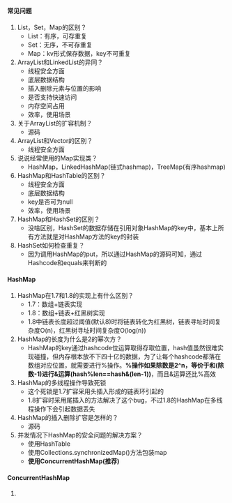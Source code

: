 #### 常见问题

1. List，Set，Map的区别？
   - List：有序，可存重复
   - Set：无序，不可存重复
   - Map：kv形式保存数据，key不可重复
2. ArrayList和LinkedList的异同？
   - 线程安全方面
   - 底层数据结构
   - 插入删除元素与位置的影响
   - 是否支持快速访问
   - 内存空间占用
   - 效率，使用场景
3. 关于ArrayList的扩容机制？
   - 源码
4. ArrayList和Vector的区别？
   - 线程安全方面
5. 说说经常使用的Map实现类？
   - HashMap，LinkedHashMap(链式hashmap)，TreeMap(有序hashmap)
6. HashMap和HashTable的区别？
   - 线程安全方面
   - 底层数据结构
   - key是否可为null
   - 效率，使用场景
7. HashMap和HashSet的区别？
   - 没啥区别，HashSet的数据存储在引用对象HashMap的key中，基本上所有方法就是对HashMap方法的key的封装
8. HashSet如何检查重复？
   - 因为调用HashMap的put，所以通过HashMap的源码可知，通过Hashcode和equals来判断的

#### HashMap

1. HashMap在1.7和1.8的实现上有什么区别？
   - 1.7：数组+链表实现
   - 1.8：数组+链表+红黑树实现
   - 1.8中链表长度超过阈值(默认8)时将链表转化为红黑树，链表寻址时间复杂度O(n)，红黑树寻址时间复杂度O(log(n))
2. HashMap的长度为什么是2的幂次方？
   - HashMap的key通过hashcode位运算取得存取位置，hash值虽然很难实现碰撞，但内存根本放不下四十亿的数据，为了让每个hashcode都落在数组对应位置，就需要进行%操作。**%操作如果除数是2^n，等价于和(除数-1)进行&运算(hash%len==hash&(len-1))**，而且&运算还比%高效
3. HashMap的多线程操作导致死锁
   - 这个死锁是1.7扩容采用头插入形成的链表环引起的
   - 1.8扩容时采用尾插入的方法解决了这个bug，不过1.8的HashMap在多线程操作下会引起数据丢失
4. HashMap的插入删除扩容是怎样的？
   - 源码
5. 并发情况下HashMap的安全问题的解决方案？
   - 使用HashTable
   - 使用Collections.synchronizedMap()方法包装map
   - **使用ConcurrentHashMap(推荐)**

#### ConcurrentHashMap

1. 

